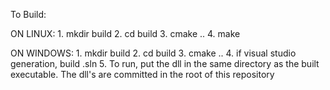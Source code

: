 To Build:

ON LINUX:
	1. mkdir build
	2. cd build 
	3. cmake ..
	4. make

ON WINDOWS:
	1. mkdir build
	2. cd build
	3. cmake ..
	4. if visual studio generation, build .sln
	5. To run, put the dll in the same directory as the built executable. The dll's are committed in the root of this repository 
